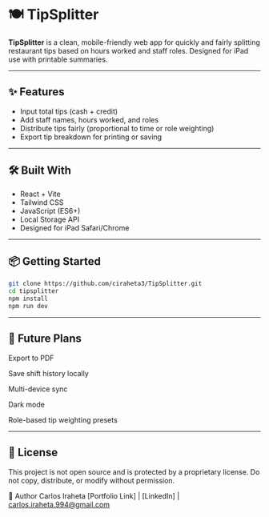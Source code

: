 # 🍽️ TipSplitter

**TipSplitter** is a clean, mobile-friendly web app for quickly and fairly splitting restaurant tips based on hours worked and staff roles. Designed for iPad use with printable summaries.

---

## ✨ Features

- Input total tips (cash + credit)
- Add staff names, hours worked, and roles
- Distribute tips fairly (proportional to time or role weighting)
- Export tip breakdown for printing or saving

---

## 🛠️ Built With

- React + Vite
- Tailwind CSS
- JavaScript (ES6+)
- Local Storage API
- Designed for iPad Safari/Chrome

---

## 📦 Getting Started

```bash
git clone https://github.com/ciraheta3/TipSplitter.git
cd tipsplitter
npm install
npm run dev
```

---

## 🚀 Future Plans
Export to PDF

Save shift history locally

Multi-device sync

Dark mode

Role-based tip weighting presets

---

## 📄 License
This project is not open source and is protected by a proprietary license. Do not copy, distribute, or modify without permission.

👤 Author
Carlos Iraheta
[Portfolio Link] | [LinkedIn] | carlos.iraheta.994@gmail.com